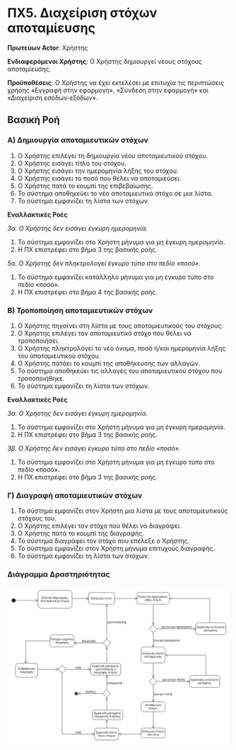 <h1>ΠΧ5. Διαχείριση στόχων αποταμίευσης</h1>

**Πρωτεύων Actor**: Χρήστης

**Ενδιαφερόμενοι Χρήστης**: Ο Χρήστης δημιουργεί νέους στόχους αποταμίευσης.

**Προϋποθέσεις**: Ο Χρήστης να έχει εκτελέσει με επιτυχία τις περιπτώσεις χρήσης «Εγγραφή στην εφαρμογή», «Σύνδεση στην εφαρμογή» και «Διαχείριση εσόδων-εξόδων».


<h2>Βασική Ροή</h2>

<h3>Α) Δημιουργία αποταμιευτικών στόχων</h3>

1. Ο Χρήστης επιλέγει τη δημιουργία νέου αποταμιευτικού στόχου.
2. Ο Χρήστης εισάγει τίτλο του στόχου.
3. Ο Χρήστης εισάγει την ημερομηνία λήξης του στόχου.
4. Ο Χρήστης εισάγει το ποσό που θέλει να αποταμιεύσει.
5. Ο Χρήστης πατά το κουμπί της επιβεβαίωσης.
6. Το σύστημα αποθηκεύει το νέο αποταμιευτικό στόχο σε μια λίστα.
7. Το σύστημα εμφανίζει τη λίστα των στόχων.

**Εναλλακτικές Ροές**

*3α. Ο Χρήστης δεν εισάγει έγκυρη ημερομηνία.*

 1. Το σύστημα εμφανίζει στο Χρήστη μήνυμα για μη έγκυρη ημερομηνία.
 2. Η ΠΧ επιστρέφει στο βήμα 3 της βασικής ροής.

*5α. Ο Χρήστης δεν πληκτρολογεί έγκυρο τύπο στο πεδίο «ποσό».*

 1. Το σύστημα εμφανίζει κατάλληλο μήνυμα για μη έγκυρο τύπο στο πεδίο «ποσό».
 2. Η ΠΧ επιστρέφει στο βήμα 4 της βασικής ροής.

<h3>Β) Τροποποίηση αποταμιευτικών στόχων</h3>

1. Ο Χρήστης πηγαίνει στη λίστα με τους αποταμιευτικούς του στόχους.
2. Ο Χρήστης επιλέγει τον αποταμιευτικό στόχο που θέλει να τροποποιήσει.
3. Ο Χρήστης πληκτρολογεί το νέο όνομα, ποσό ή/και ημερομηνία λήξης του αποταμιευτικού στόχου.
4. Ο Χρήστης πατάει το κουμπί της αποθήκευσης των αλλαγών.
5. Το σύστημα αποθηκεύει τις αλλαγές του αποταμιευτικού στόχου που τροποποιήθηκε.
6. Το σύστημα εμφανίζει τη λίστα των στόχων.


**Εναλλακτικές Ροές**

*3α. Ο Χρήστης δεν εισάγει έγκυρη ημερομηνία.*

 1. Το σύστημα εμφανίζει στο Χρήστη μήνυμα για μη έγκυρη ημερομηνία.
 2. Η ΠΧ επιστρέφει στο βήμα 3 της βασικής ροής.
  
 *3β. Ο Χρήστης δεν εισάγει έγκυρο τύπο στο πεδίο «ποσό».*

 1. Το σύστημα εμφανίζει στο Χρήστη μήνυμα για μη έγκυρο τύπο στο πεδίο «ποσό».
 2. Η ΠΧ επιστρέφει στο βήμα 3 της βασικής ροής.

<h3>Γ) Διαγραφή αποταμιευτικών στόχων</h3>

1. Το σύστημα εμφανίζει στον Χρήστη μια λίστα με τους αποταμιευτικούς στόχους του.
2. Ο Χρήστης επιλέγει τον στόχο που θέλει να διαγράψει.
3. Ο Χρήστης πατά το κουμπί της διαγραφής.
4. Το σύστημα διαγράφει τον στόχο που επέλεξε ο Χρήστης.
5. Το σύστημα εμφανίζει στον Χρήστη μήνυμα επιτυχούς διαγραφής.
6. Το σύστημα εμφανίζει τη λίστα των στόχων.

<h3>Διάγραμμα Δραστηριότητας</h3>

![Διάγραμμα Δραστηριότητας ΠΧ6](diagrams/uc5-activity-diagram.png)
